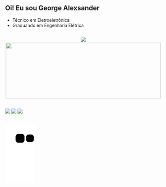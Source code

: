 ## Oi! Eu sou George Alexsander
- Técnico em Eletroeletrônica
- Graduando em Engenharia Elétrica
##

<div align="center">
  <a href="https://github.com/georgealexsander">
  <img height="180em" src="https://github-readme-stats.vercel.app/api?username=GeorgeAlexsander&show_icons=true&theme=midnight-purple&include_all_commits=true&count_private=true"/>
  <img height="180em"  <img width=500em" src="https://github-readme-stats.vercel.app/api/top-langs/?username=GeorgeAlexsander&layout=compact&langs_count=7&theme=midnight-purple"/>
</div>
  
   ##
  
<div> 
  <a href = "https://instagram.com/george.alexsander" target="_blank"><img src="https://img.shields.io/badge/-Instagram-%23E4405F?style=for-the-badge&logo=instagram&logoColor=white" target="_blank"></a>
  <a href = "mailto:georgealexsanderflores@gmail.com"><img src="https://img.shields.io/badge/-Gmail-%23333?style=for-the-badge&logo=gmail&logoColor=white" target="_blank"></a>
  <a href = "https://www.linkedin.com/in/george-alexsander-029233203/" target="_blank"><img src="https://img.shields.io/badge/-LinkedIn-%230077B5?style=for-the-badge&logo=linkedin&logoColor=white" target="_blank"></a> 
 </div>

   ##  

![Snake animation](https://github.com/georgealexsander/georgealexsander/blob/output/github-contribution-grid-snake.svg)
